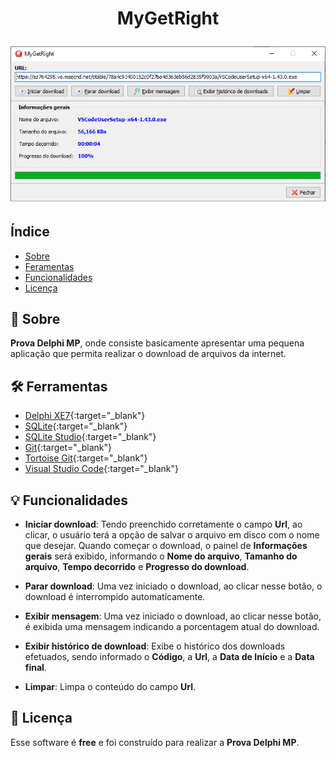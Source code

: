 <h1 align="center">
    <p>MyGetRight</p>
    <img src="./programa.png"/>
</h1>

## Índice
- [Sobre](#-sobre)
- [Feramentas](#-ferramentas)
- [Funcionalidades](#-funcionalidades)
- [Licença](#-licença)


## 📘 Sobre

**Prova Delphi MP**, onde consiste basicamente  apresentar uma pequena aplicação que permita realizar o download de arquivos da internet.

## 🛠 Ferramentas

- [Delphi XE7](https://www.embarcadero.com/br/){:target="_blank"}
- [SQLite](https://www.sqlite.org/index.html){:target="_blank"}
- [SQLite Studio](https://sqlitestudio.pl/){:target="_blank"}
- [Git](https://git-scm.com/){:target="_blank"}
- [Tortoise Git](https://tortoisegit.org/){:target="_blank"}
- [Visual Studio Code](https://code.visualstudio.com/){:target="_blank"}

## 💡 Funcionalidades

- **Iniciar download**: Tendo preenchido corretamente o campo **Url**, ao clicar, o usuário terá a opção de salvar o arquivo em disco com o nome que desejar. Quando começar o download, o painel de **Informações gerais** será exibido, informando o **Nome do arquivo**, **Tamanho do arquivo**, **Tempo decorrido** e **Progresso do download**.

- **Parar download**: Uma vez iniciado o download, ao clicar nesse botão, o download é interrompido automaticamente.

- **Exibir mensagem**: Uma vez iniciado o download, ao clicar nesse botão, é exibida uma mensagem indicando a porcentagem atual do download.

- **Exibir histórico de download**: Exibe o histórico dos downloads efetuados, sendo informado o **Código**, a **Url**, a **Data de Início** e a **Data final**.

- **Limpar**: Limpa o conteúdo do campo **Url**.

## 📄 Licença

Esse software é **free** e foi construído para realizar a **Prova Delphi MP**.